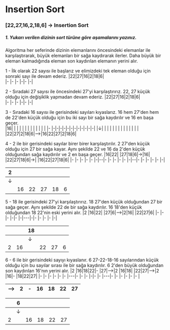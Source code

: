 # Insertion Sort
### [22,27,16,2,18,6] -> Insertion Sort

##### 1. Yukarı verilen dizinin sort türüne göre aşamalarını yazınız.

Algoritma her seferinde dizinin elemanlarını öncesindeki elemanlar ile karşılaştırarak, büyük elemanları bir sağa kaydırarak ilerler. Daha büyük bir eleman kalmadığında eleman son kaydırılan elemanın yerini alır.
   
1 - İlk olarak 22 sayısı ile başlarız ve elimizdeki tek eleman olduğu için sonraki sayı ile devam ederiz.
|22|27|16|2|18|6|     
|- |- |- |-|- |-|
    
2 - Sıradaki 27 sayısı ile öncesindeki 27'yi karşılaştırırız. 22, 27 küçük olduğu için değişiklik yapmadan devam ederiz.
|22|27|16|2|18|6|     
|- |- |- |-|- |-|
    
3 - Sıradaki 16 sayısı ile gerisindeki sayıları kıyaslarız. 16 hem 27'den hem de 22'den küçük olduğu için bu iki sayı bir sağa kaydırılır ve 16 en başa geçer.\
|16| | | | | | | | | | | | |
|- |-|-|-|-|-|-|-|-|-|-|-|-|
|&darr;| | |  | | | | | | | | | |
|  |22|27|2|18|6|-->|16|22|27|2|18|6| 

       
4 - 2 ile bir gerisindeki sayılar birer birer karşılaştırılır. 2 27'den küçük olduğu için 27 bir sağa kayar. Aynı şekilde 22 ve 16 da 2'den küçük olduğundan sağa kaydırılır ve 2 en başa geçer.
|16|22|  |27|18|6|->|16|  |22|27|18|6|->|  |16|22|27|18|6| 
|- |- |- |- |- |-|--|- |- |- |- |- |-|--|- |- |- |- |- |-|

|2     | | | | | |
|- |- |- |- |- |-|
|&darr;| | | | | |
|  |16|22|27|18|6|

    
5 - 18 ile gerisindeki 27'yi karşılaştırırız. 18 27'den küçük olduğundan 27 bir sağa geçer. Aynı şekilde 22 de bir sağa kaydırılır. 16 18'den küçük olduğundan 18 22'nin eski yerini alır.
|2 |16|22| |27|6|-->|2|16|  |22|27|6|
|- |- |- |-|- |-|---|-|- |- |- |- |-|

| |  |18|  |  | |
|-|- |- |- |- |-|
| |  |&darr;| |||
|2|16|  |22|27|6|

   
6 - 6 ile bir gerisindeki sayıyı kıyaslanır. 6 27-22-18-16 sayılarından küçük olduğu için bu sayılar sırası ile bir sağa kaydırılır. 6 2'den büyük olduğundan son kaydırılan 16'nın yerini alır.
|2 |16|18|22|- |27|-->|2 |16|18| |22|27|-->|2 |16|- |18|22|27|
|- |- |- |- |- |- |---|- |- |- |-|- |- |---|- |- |- |- |- |- |
    
|-->|2 |- |16|18|22|27|
|---|- |- |- |- |- |- |

| |6     | | | | |
|-|-     |-|-|-|-|
| |&darr;| | | | |
|2|  |16|18|22|27|

 